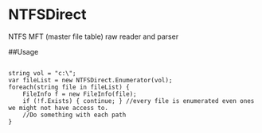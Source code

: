 NTFSDirect
==========

NTFS MFT (master file table) raw reader and parser

##Usage

<code>
string vol = "c:\";
var fileList = new NTFSDirect.Enumerator(vol);
foreach(string file in fileList) {
	FileInfo f = new FileInfo(file);
	if (!f.Exists) { continue; } //every file is enumerated even ones we might not have access to.
	//Do something with each path
}
</code>

